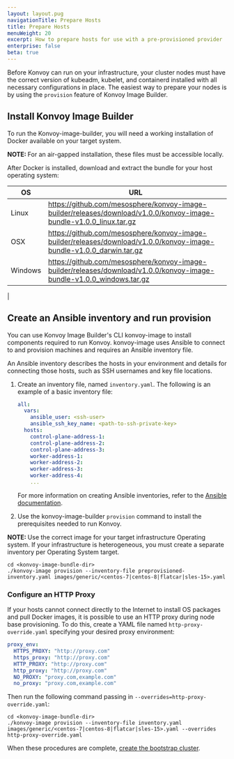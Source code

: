```yaml
---
layout: layout.pug
navigationTitle: Prepare Hosts
title: Prepare Hosts
menuWeight: 20
excerpt: How to prepare hosts for use with a pre-provisioned provider
enterprise: false
beta: true
---
```


<!-- markdownlint-disable MD034 -->

Before Konvoy can run on your infrastructure, your cluster nodes must have the correct version of kubeadm, kubelet, and containerd installed with all necessary configurations in place. The easiest way to prepare your nodes is by using the `provision` feature of Konvoy Image Builder.

## Install Konvoy Image Builder

To run the Konvoy-image-builder, you will need a working installation of Docker available on your target system.

<p class="message--note"><strong>NOTE: </strong>For an air-gapped installation, these files must be accessible locally.</p>

After Docker is installed, download and extract the bundle for your host operating system:

| OS        |   URL        |
------------|--------------|
| Linux     | https://github.com/mesosphere/konvoy-image-builder/releases/download/v1.0.0/konvoy-image-bundle-v1.0.0_linux.tar.gz             |
| OSX       | https://github.com/mesosphere/konvoy-image-builder/releases/download/v1.0.0/konvoy-image-bundle-v1.0.0_darwin.tar.gz             |
| Windows   | https://github.com/mesosphere/konvoy-image-builder/releases/download/v1.0.0/konvoy-image-bundle-v1.0.0_windows.tar.gz         |
|

## Create an Ansible inventory and run provision

You can use Konvoy Image Builder's CLI konvoy-image to install components required to run Konvoy. konvoy-image uses Ansible to connect to and provision machines and requires an Ansible inventory file.

An Ansible inventory describes the hosts in your environment and details for connecting those hosts, such as SSH usernames and key file locations.

1.  Create an inventory file, named `inventory.yaml`. The following is an example of a basic inventory file:

    ```yaml
    all:
      vars:
        ansible_user: <ssh-user>
        ansible_ssh_key_name: <path-to-ssh-private-key>
      hosts:
        control-plane-address-1:
        control-plane-address-2:
        control-plane-address-3:
        worker-address-1:
        worker-address-2:
        worker-address-3:
        worker-address-4:
        ...
    ```

    For more information on creating Ansible inventories, refer to the [Ansible documentation](https://docs.ansible.com/ansible/latest/user_guide/intro_inventory.html).

1.  Use the konvoy-image-builder `provision` command to install the prerequisites needed to run Konvoy.

<p class="message--note"><strong>NOTE: </strong>Use the correct image for your target infrastructure Operating system. If your infrastructure is heterogeneous, you must create a separate inventory per Operating System target.</p>

```shell
cd <konvoy-image-bundle-dir>
./konvoy-image provision --inventory-file preprovisioned-inventory.yaml images/generic/<centos-7|centos-8|flatcar|sles-15>.yaml
```

### Configure an HTTP Proxy

If your hosts cannot connect directly to the Internet to install OS packages and pull Docker images, it is possible to use an HTTP proxy during node base provisioning.
To do this, create a YAML file named `http-proxy-override.yaml` specifying your desired proxy environment:

```yaml
proxy_env:
  HTTPS_PROXY: "http://proxy.com"
  https_proxy: "http://proxy.com"
  HTTP_PROXY: "http://proxy.com"
  http_proxy: "http://proxy.com"
  NO_PROXY: "proxy.com,example.com"
  no_proxy: "proxy.com,example.com"
```

Then run the following command passing in `--overrides=http-proxy-override.yaml`:

```shell
cd <konvoy-image-bundle-dir>
./konvoy-image provision --inventory-file inventory.yaml images/generic/<centos-7|centos-8|flatcar|sles-15>.yaml --overrides http-proxy-override.yaml
```

When these procedures are complete, [create the bootstrap cluster](../bootstrap).
